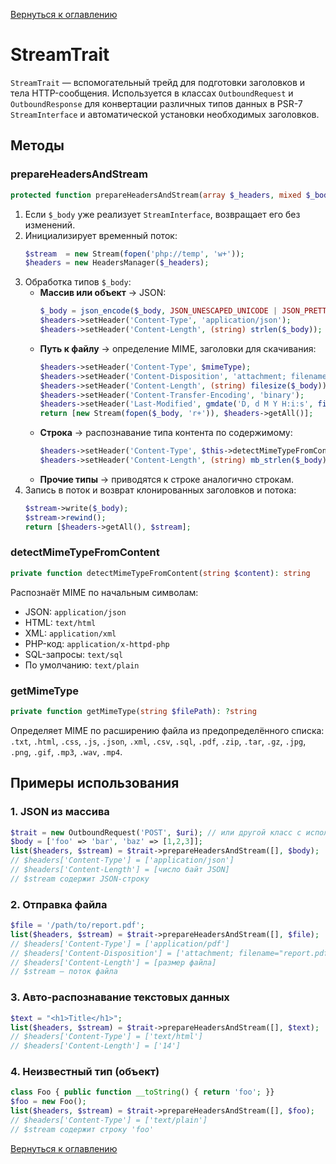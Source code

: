 [Вернуться к оглавлению](../../index.md)
# StreamTrait

`StreamTrait` — вспомогательный трейд для подготовки заголовков и тела HTTP-сообщения. Используется в классах `OutboundRequest` и `OutboundResponse` для конвертации различных типов данных в PSR-7 `StreamInterface` и автоматической установки необходимых заголовков.

## Методы

### prepareHeadersAndStream

```php
protected function prepareHeadersAndStream(array $_headers, mixed $_body): array
```

1. Если `$_body` уже реализует `StreamInterface`, возвращает его без изменений.
2. Инициализирует временный поток:
   ```php
   $stream  = new Stream(fopen('php://temp', 'w+'));
   $headers = new HeadersManager($_headers);
   ```
3. Обработка типов `$_body`:
   - **Массив или объект** → JSON:
     ```php
     $_body = json_encode($_body, JSON_UNESCAPED_UNICODE | JSON_PRETTY_PRINT);
     $headers->setHeader('Content-Type', 'application/json');
     $headers->setHeader('Content-Length', (string) strlen($_body));
     ```
   - **Путь к файлу** → определение MIME, заголовки для скачивания:
     ```php
     $headers->setHeader('Content-Type', $mimeType);
     $headers->setHeader('Content-Disposition', 'attachment; filename="'.basename($_body).'"');
     $headers->setHeader('Content-Length', (string) filesize($_body));
     $headers->setHeader('Content-Transfer-Encoding', 'binary');
     $headers->setHeader('Last-Modified', gmdate('D, d M Y H:i:s', filemtime($_body)) . ' GMT');
     return [new Stream(fopen($_body, 'r+')), $headers->getAll()];
     ```
   - **Строка** → распознавание типа контента по содержимому:
     ```php
     $headers->setHeader('Content-Type', $this->detectMimeTypeFromContent($_body));
     $headers->setHeader('Content-Length', (string) mb_strlen($_body));
     ```
   - **Прочие типы** → приводятся к строке аналогично строкам.
4. Запись в поток и возврат клонированных заголовков и потока:
   ```php
   $stream->write($_body);
   $stream->rewind();
   return [$headers->getAll(), $stream];
   ```

### detectMimeTypeFromContent

```php
private function detectMimeTypeFromContent(string $content): string
```

Распознаёт MIME по начальным символам:
- JSON: `application/json`
- HTML: `text/html`
- XML: `application/xml`
- PHP-код: `application/x-httpd-php`
- SQL-запросы: `text/sql`
- По умолчанию: `text/plain`

### getMimeType

```php
private function getMimeType(string $filePath): ?string
```

Определяет MIME по расширению файла из предопределённого списка: `.txt`, `.html`, `.css`, `.js`, `.json`, `.xml`, `.csv`, `.sql`, `.pdf`, `.zip`, `.tar`, `.gz`, `.jpg`, `.png`, `.gif`, `.mp3`, `.wav`, `.mp4`.

## Примеры использования

### 1. JSON из массива
```php
$trait = new OutboundRequest('POST', $uri); // или другой класс с использованием трейда
$body = ['foo' => 'bar', 'baz' => [1,2,3]];
list($headers, $stream) = $trait->prepareHeadersAndStream([], $body);
// $headers['Content-Type'] = ['application/json']
// $headers['Content-Length'] = [число байт JSON]
// $stream содержит JSON-строку
```

### 2. Отправка файла
```php
$file = '/path/to/report.pdf';
list($headers, $stream) = $trait->prepareHeadersAndStream([], $file);
// $headers['Content-Type'] = ['application/pdf']
// $headers['Content-Disposition'] = ['attachment; filename="report.pdf"']
// $headers['Content-Length'] = [размер файла]
// $stream — поток файла
```

### 3. Авто-распознавание текстовых данных
```php
$text = "<h1>Title</h1>";
list($headers, $stream) = $trait->prepareHeadersAndStream([], $text);
// $headers['Content-Type'] = ['text/html']
// $headers['Content-Length'] = ['14']
```

### 4. Неизвестный тип (объект)
```php
class Foo { public function __toString() { return 'foo'; }}
$foo = new Foo();
list($headers, $stream) = $trait->prepareHeadersAndStream([], $foo);
// $headers['Content-Type'] = ['text/plain']
// $stream содержит строку 'foo'
```

[Вернуться к оглавлению](../../index.md)